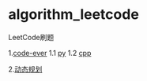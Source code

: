 # algorithm_leetcode
LeetCode刷题

1.[code-ever](code-ever)
    1.1 [py](code-ever/py) 
    1.2 [cpp](code-ever/cpp) 

2.[动态规划](动态规划)